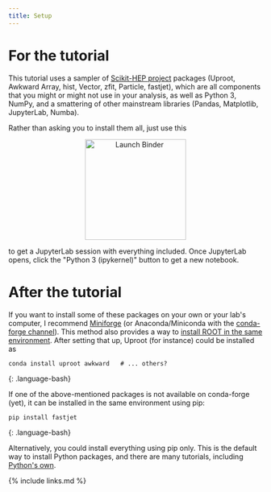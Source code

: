 ```yaml
---
title: Setup
---
```


# For the tutorial

This tutorial uses a sampler of [Scikit-HEP project](https://scikit-hep.org/) packages (Uproot, Awkward Array, hist, Vector, zfit, Particle, fastjet), which are all components that you might or might not use in your analysis, as well as Python 3, NumPy, and a smattering of other mainstream libraries (Pandas, Matplotlib, JupyterLab, Numba).

Rather than asking you to install them all, just use this

<p align="center">
  <a href="https://mybinder.org/v2/gh/hsf-training/hsf-training-scikit-hep-webpage/binder?urlpath=lab" target="_blank">
    <img src="https://mybinder.org/badge_logo.svg" alt="Launch Binder" width="200">
  </a>
</p>

to get a JupyterLab session with everything included. Once JupyterLab opens, click the "Python 3 (ipykernel)" button to get a new notebook.

# After the tutorial

If you want to install some of these packages on your own or your lab's computer, I recommend [Miniforge](https://github.com/conda-forge/miniforge) (or Anaconda/Miniconda with the [conda-forge channel](https://conda-forge.org/docs/user/introduction.html#how-can-i-install-packages-from-conda-forge)). This method also provides a way to [install ROOT in the same environment](https://github.com/conda-forge/root-feedstock#readme). After setting that up, Uproot (for instance) could be installed as

~~~
conda install uproot awkward   # ... others?
~~~
{: .language-bash}

If one of the above-mentioned packages is not available on conda-forge (yet), it can be installed in the same environment using pip:

~~~
pip install fastjet
~~~
{: .language-bash}

Alternatively, you could install everything using pip only. This is the default way to install Python packages, and there are many tutorials, including [Python's own](https://packaging.python.org/en/latest/tutorials/installing-packages/).

{% include links.md %}

